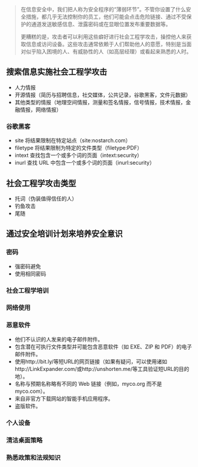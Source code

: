 

> 在信息安全中，我们把人称为安全程序的“薄弱环节”。不管你设置了什么安全措施，都几乎无法控制你的员工，他们可能会点击危险链接、通过不受保护的通道发送敏感信息、泄露密码或在显眼位置发布重要数据等。
>
> 更糟糕的是，攻击者可以利用这些癖好进行社会工程学攻击，操控他人来获取信息或访问设备。这些攻击通常依赖于人们帮助他人的意愿，特别是当面对似乎陷入困境的人、有威胁性的人（如高层经理）或看起来熟悉的人时。

## 搜索信息实施社会工程学攻击

- 人力情报
- 开源情报（简历与招聘信息，社交媒体，公共记录，谷歌黑客，文件元数据）
- 其他类型的情报（地理空间情报，测量和签名情报，信号情报，技术情报，金融情报，网络情报）

### 谷歌黑客

- site 将结果限制在特定站点（site:nostarch.com）
- filetype 将结果限制为特定的文件类型（filetype:PDF）
- intext 查找包含一个或多个词的页面（intext:security）
- inurl 查找 URL 中包含一个或多个词的页面（inurl:security）

## 社会工程学攻击类型

- 托词（伪装值得信任的人）
- 钓鱼攻击
- 尾随

## 通过安全培训计划来培养安全意识

### 密码

- 强密码避免
- 使用相同密码

### 社会工程学培训

### 网络使用

### 恶意软件

- 他们不认识的人发来的电子邮件附件。
- 包含潜在可执行文件类型并可能包含恶意软件（如 EXE、ZIP 和 PDF）的电子邮件附件。
- 使用http://bit.ly/等短URL的网页链接（如果有疑问，可以使用诸如http://LinkExpander.com/或http://unshorten.me/等工具验证短URL的目的地）。
- 名称与预期名称略有不同的 Web 链接（例如，myco.org 而不是 myco.com）。
- 来自非官方下载网站的智能手机应用程序。
- 盗版软件。

### 个人设备

### 清洁桌面策略

### 熟悉政策和法规知识
